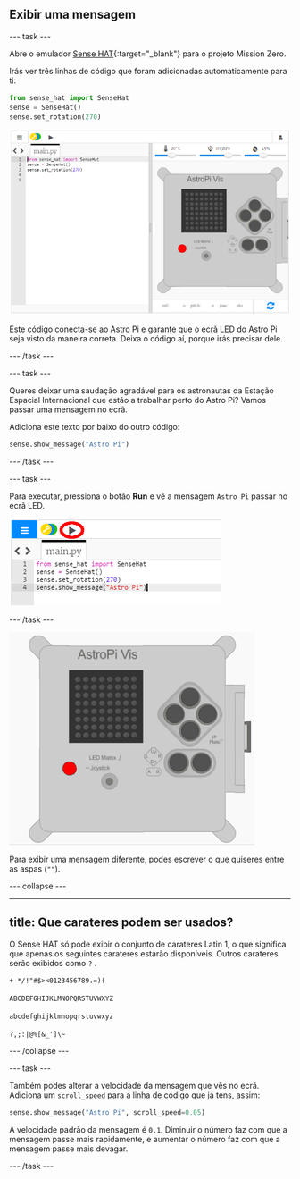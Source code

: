 ## Exibir uma mensagem

\--- task \---

Abre o emulador [Sense HAT](https://trinket.io/mission-zero){:target="_blank"} para o projeto Mission Zero.

Irás ver três linhas de código que foram adicionadas automaticamente para ti:

```python
from sense_hat import SenseHat
sense = SenseHat()
sense.set_rotation(270)
```

![emulador do Sense HAT](images/sense-hat-emulator2.png)

Este código conecta-se ao Astro Pi e garante que o ecrã LED do Astro Pi seja visto da maneira correta. Deixa o código aí, porque irás precisar dele.

\--- /task \---

\--- task \---

Queres deixar uma saudação agradável para os astronautas da Estação Espacial Internacional que estão a trabalhar perto do Astro Pi? Vamos passar uma mensagem no ecrã.

Adiciona este texto por baixo do outro código:

```python
sense.show_message("Astro Pi")
```

\--- /task \---

\--- task \---

Para executar, pressiona o botão **Run** e vê a mensagem `Astro Pi` passar no ecrã LED.

![mostrar mensagem, clique executar](images/show-message-code-annotated.PNG)

\--- /task \---

![Mensagem a passar no ecrã](images/scroll-message.gif)

Para exibir uma mensagem diferente, podes escrever o que quiseres entre as aspas (`""`).

\--- collapse \---

* * *

## title: Que carateres podem ser usados?

O Sense HAT só pode exibir o conjunto de carateres Latin 1, o que significa que apenas os seguintes carateres estarão disponíveis. Outros carateres serão exibidos como `?` .

    +-*/!"#$><0123456789.=)(
    
    ABCDEFGHIJKLMNOPQRSTUVWXYZ
    
    abcdefghijklmnopqrstuvwxyz
    
    ?,;:|@%[&_']\~
    

\--- /collapse \---

\--- task \---

Também podes alterar a velocidade da mensagem que vês no ecrã. Adiciona um `scroll_speed` para a linha de código que já tens, assim:

```python
sense.show_message("Astro Pi", scroll_speed=0.05)
```

A velocidade padrão da mensagem é `0.1`. Diminuir o número faz com que a mensagem passe mais rapidamente, e aumentar o número faz com que a mensagem passe mais devagar.

\--- /task \---